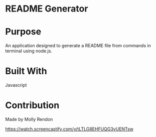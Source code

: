 # README Generator

# Purpose

An application designed to generate a README file from commands in terminal using node.js.

# Built With

Javascript

# Contribution

Made by Molly Rendon

https://watch.screencastify.com/v/tLTLG8EHFUQG3vUENTsw
